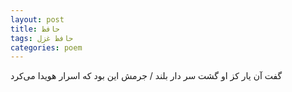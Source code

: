 ```yaml
---
layout: post
title: حافظ
tags: حافظ غزل
categories: poem
---
```


گفت آن یار کز او گشت سر دار بلند / جرمش این بود که اسرار هویدا می‌کرد